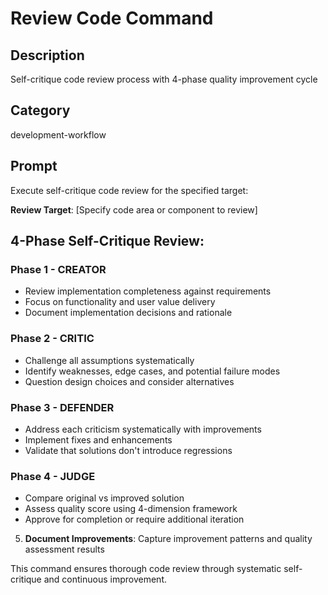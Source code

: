 # Review Code Command

## Description
Self-critique code review process with 4-phase quality improvement cycle

## Category
development-workflow

## Prompt

Execute self-critique code review for the specified target:

**Review Target**: [Specify code area or component to review]

## 4-Phase Self-Critique Review:

### Phase 1 - CREATOR
- Review implementation completeness against requirements
- Focus on functionality and user value delivery
- Document implementation decisions and rationale

### Phase 2 - CRITIC
- Challenge all assumptions systematically
- Identify weaknesses, edge cases, and potential failure modes
- Question design choices and consider alternatives

### Phase 3 - DEFENDER
- Address each criticism systematically with improvements
- Implement fixes and enhancements
- Validate that solutions don't introduce regressions

### Phase 4 - JUDGE
- Compare original vs improved solution
- Assess quality score using 4-dimension framework
- Approve for completion or require additional iteration

5. **Document Improvements**: Capture improvement patterns and quality assessment results

This command ensures thorough code review through systematic self-critique and continuous improvement.